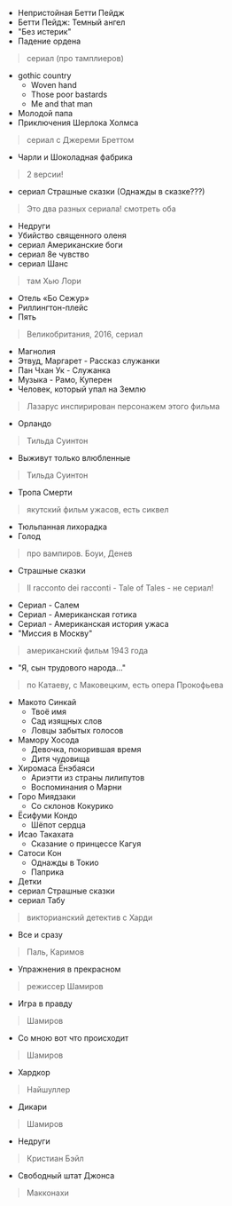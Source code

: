 
  * Непристойная Бетти Пейдж
  * Бетти Пейдж: Темный ангел
  * "Без истерик"
  * Падение ордена
  > сериал (про тамплиеров)
  * gothic country
     * Woven hand
     * Those poor bastards
     * Me and that man
  * Молодой папа
  * Приключения Шерлока Холмса
  > сериал с Джереми Бреттом
  * Чарли и Шоколадная фабрика
  > 2 версии!
  * сериал Страшные сказки (Однажды в сказке???)
  > Это два разных сериала! смотреть оба
  * Недруги
  * Убийство священного оленя
  * сериал Американские боги
  * сериал 8е чувство
  * сериал Шанс
  > там Хью Лори
  * Отель «Бо Сежур»
  * Риллингтон-плейс
  * Пять
  > Великобритания, 2016, сериал
  * Магнолия
  * Этвуд, Маргарет - Рассказ служанки
  * Пан Чхан Ук - Служанка
  * Музыка - Рамо, Куперен
  * Человек, который упал на Землю 
  > Лазарус инспирирован персонажем этого фильма
  * Орландо
  > Тильда Суинтон
  * Выживут только влюбленные
  > Тильда Суинтон
  * Тропа Смерти
  > якутский фильм ужасов, есть сиквел
  * Тюльпанная лихорадка
  * Голод
  > про вампиров. Боуи, Денев
  * Страшные сказки 
  > Il racconto dei racconti - Tale of Tales - не сериал!
  * Сериал - Салем
  * Сериал - Американская готика
  * Сериал - Американская история ужаса
  * "Миссия в Москву" 
  > американский фильм 1943 года
  * "Я, сын трудового народа..." 
  > по Катаеву, с Маковецким, есть опера Прокофьева
  * Макото Синкай
     * Твоё имя
     * Сад изящных слов
     * Ловцы забытых голосов
  * Мамору Хосода
     * Девочка, покорившая время
     * Дитя чудовища
  * Хиромаса Ёнэбаяси
     * Ариэтти из страны лилипутов
     * Воспоминания о Марни
  * Горо Миядзаки
     * Со склонов Кокурико
  * Ёсифуми Кондо
     * Шёпот сердца
  * Исао Такахата
     * Сказание о принцессе Кагуя
  * Сатоси Кон
     * Однажды в Токио
     * Паприка
  * Детки
  * сериал Страшные сказки
  * сериал Табу 
  > викторианский детектив с Харди
  * Все и сразу
  > Паль, Каримов
  * Упражнения в прекрасном 
  > режиссер Шамиров
  * Игра в правду 
  > Шамиров
  * Со мною вот что происходит 
  > Шамиров
  * Хардкор 
  > Найшуллер
  * Дикари 
  > Шамиров
  * Недруги 
  > Кристиан Бэйл
  * Свободный штат Джонса 
  > Макконахи
